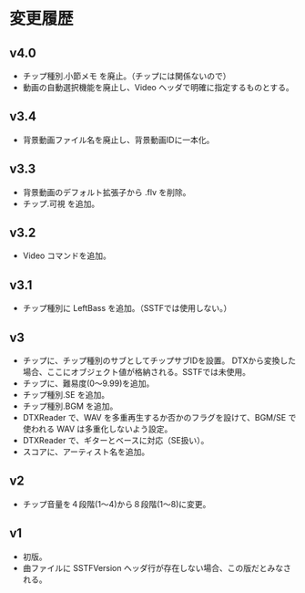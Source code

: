 ﻿
# 変更履歴

## v4.0
* チップ種別.小節メモ を廃止。（チップには関係ないので）
* 動画の自動選択機能を廃止し、Video ヘッダで明確に指定するものとする。

## v3.4
* 背景動画ファイル名を廃止し、背景動画IDに一本化。

## v3.3
* 背景動画のデフォルト拡張子から .flv を削除。
* チップ.可視 を追加。

## v3.2
* Video コマンドを追加。

## v3.1
* チップ種別に LeftBass を追加。（SSTFでは使用しない。）

## v3
* チップに、チップ種別のサブとしてチップサブIDを設置。
  DTXから変換した場合、ここにオブジェクト値が格納される。SSTFでは未使用。
* チップに、難易度(0～9.99)を追加。
* チップ種別.SE を追加。
* チップ種別.BGM を追加。
* DTXReader で、WAV を多重再生するか否かのフラグを設けて、BGM/SE で使われる WAV は多重化しないよう設定。
* DTXReader で、ギターとベースに対応（SE扱い）。
* スコアに、アーティスト名を追加。

## v2
* チップ音量を４段階(1～4)から８段階(1～8)に変更。

## v1
* 初版。
* 曲ファイルに SSTFVersion ヘッダ行が存在しない場合、この版だとみなされる。


